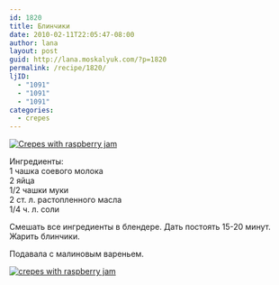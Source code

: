 ```yaml
---
id: 1820
title: Блинчики
date: 2010-02-11T22:05:47-08:00
author: lana
layout: post
guid: http://lana.moskalyuk.com/?p=1820
permalink: /recipe/1820/
ljID:
  - "1091"
  - "1091"
  - "1091"
categories:
  - crepes
---
```

<a class="flickr-image alignnone" title="Crepes with raspberry jam" href="http://www.flickr.com/photos/67405678@N00/4349965323/" target="_blank"><img src="http://farm5.static.flickr.com/4045/4349965323_4261dd0aa7.jpg" alt="Crepes with raspberry jam" /></a>

Ингредиенты:  
1 чашка соевого молока  
2 яйца  
1/2 чашки муки  
2 ст. л. растопленного масла  
1/4 ч. л. соли

Смешать все ингредиенты в блендере. Дать постоять 15-20 минут. Жарить блинчики.

Подавала с малиновым вареньем.

<a class="flickr-image alignnone" title="crepes with raspberry jam" href="http://www.flickr.com/photos/67405678@N00/4350712196/" target="_blank"><img src="http://farm5.static.flickr.com/4028/4350712196_6147ed4b90.jpg" alt="crepes with raspberry jam" /></a>